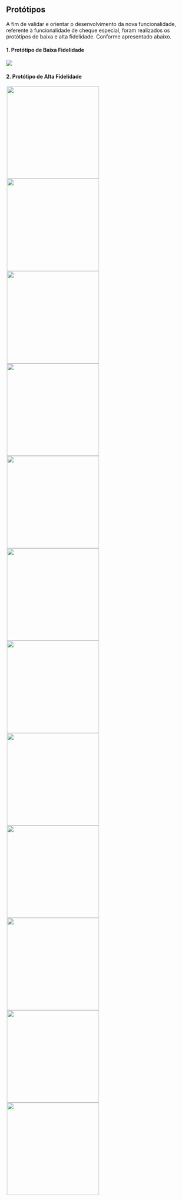 ## Protótipos

A fim de validar e orientar o desenvolvimento da nova funcionalidade, referente à funcionalidade de cheque especial, foram realizados os protótipos de baixa e alta fidelidade. Conforme apresentado abaixo.

#### 1. Protótipo de Baixa Fidelidade
![](./images/prototipo_baixa_fidelidade.png)

#### 2. Protótipo de Alta Fidelidade

<div style="display:inline-block;">
    <img src="./images/prototipo-alta-fidelidade/Iniciar Aplicação.jpeg" width="250" hspace="2">
    <img src="./images/prototipo-alta-fidelidade/Extrato da conta.png" width="250" hspace="2">
    <img src="./images/prototipo-alta-fidelidade/Escolher Cheque Especial.png" width="250" hspace="2">
    <img src="./images/prototipo-alta-fidelidade/Elegibilidade.png" width="250" hspace="2">
    <img src="./images/prototipo-alta-fidelidade/Ativar Cheque Especial.png" width="250" hspace="2">
    <img src="./images/prototipo-alta-fidelidade/Acompanhar limite.png" width="250" hspace="2">
    <img src="./images/prototipo-alta-fidelidade/Parcelamento.png" width="250" hspace="2">
    <img src="./images/prototipo-alta-fidelidade/Parcelamento-2.png" width="250" hspace="2">
    <img src="./images/prototipo-alta-fidelidade/Acompanhar limite-2.png" width="250" hspace="2">
    <img src="./images/prototipo-alta-fidelidade/Parcelas.png" width="250" hspace="2">
    <img src="./images/prototipo-alta-fidelidade/Extrato cheque.png" width="250" hspace="2">
    <img src="./images/prototipo-alta-fidelidade/Cash out.png" width="250" hspace="2">
</div>
